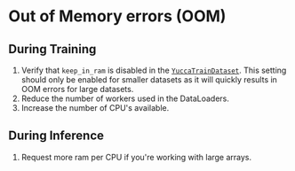 # Out of Memory errors (OOM)
## During Training
1. Verify that `keep_in_ram` is disabled in the [`YuccaTrainDataset`](/yucca/training/data_loading/YuccaDataset.py). This setting should only be enabled for smaller datasets as it will quickly results in OOM errors for large datasets.
2. Reduce the number of workers used in the DataLoaders.
3. Increase the number of CPU's available.

## During Inference
1. Request more ram per CPU if you're working with large arrays.
